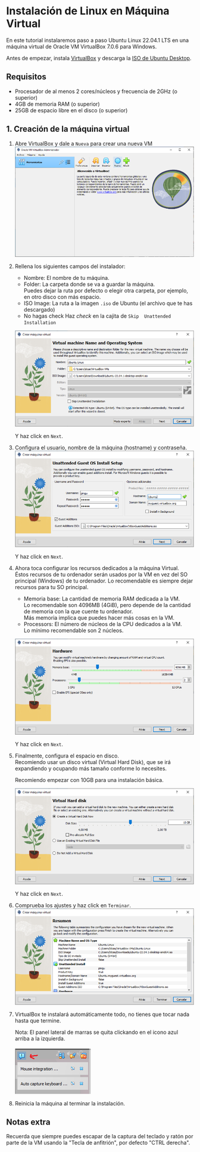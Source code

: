 # Instalación de Linux en Máquina Virtual

En este tutorial instalaremos paso a paso Ubuntu Linux 22.04.1 LTS en una máquina virtual de Oracle VM VirtualBox 7.0.6 para Windows.

Antes de empezar, instala [VirtualBox](https://www.virtualbox.org/) y descarga la [ISO de Ubuntu Desktop](https://ubuntu.com/download/desktop).

## Requisitos
- Procesador de al menos 2 cores/núcleos y frecuencia de 2GHz (o superior)
- 4GB de memoria RAM (o superior)
- 25GB de espacio libre en el disco (o superior)

## 1. Creación de la máquina virtual

1. Abre VirtualBox y dale a `Nueva` para crear una nueva VM
    ![Paso 1](img/vm-install/vm_1.png)
2. Rellena los siguientes campos del instalador:
    - Nombre: El nombre de tu máquina.
    - Folder: La carpeta donde se va a guardar la máquina.  
    Puedes dejar la ruta por defecto o elegir otra carpeta, por ejemplo, en otro disco con más espacio.
    - ISO Image: La ruta a la imagen `.iso` de Ubuntu (el archivo que te has descargado)
    - No hagas check Haz _check_ en la cajita de `Skip  Unattended Installation`

    ![Paso 2](img/vm-install/vm_2.png)

    Y haz click en `Next`.

3. Configura el usuario, nombre de la máquina (hostname) y contraseña.
    ![Paso 3](img/vm-install/vm_3.png)

    Y haz click en `Next`.

4. Ahora toca configurar los recursos dedicados a la máquina Virtual.  
Éstos recursos de tu ordenador serán usados por la VM en vez del SO principal (Windows) de tu ordenador. Lo recomendable es siempre dejar recursos para tu SO principal.
    - Memoria base: La cantidad de memoria RAM dedicada a la VM.  
    Lo recomendable son 4096MB (4GiB), pero depende de la cantidad de memoria con la que cuente tu ordenador.  
    Más memoria implica que puedes hacer más cosas en la VM.
    - Processors: El número de núcleos de la CPU dedicados a la VM.  
    Lo mínimo recomendable son 2 núcleos.

    ![Paso 4](img/vm-install/vm_4.png)

    Y haz click en `Next`.

5. Finalmente, configura el espacio en disco.  
Recomiendo usar un disco virtual (Virtual Hard Disk), que se irá expandiendo y ocupando más tamaño conforme lo necesites.  

    Recomiendo empezar con 10GB para una instalación básica.

    ![Paso 5](img/vm-install/vm_5.png)

    Y haz click en `Next`.

6. Comprueba los ajustes y haz click en `Terminar`.
    ![Paso 6](img/vm-install/vm_6.png)


7. VirtualBox te instalará automáticamente todo, no tienes que tocar nada hasta que termine.  

    Nota: El panel lateral de marras se quita clickando en el icono azul arriba a la izquierda.

    ![Paso 1](img/vm-install/ubuntu_1_2.png)

8. Reinicia la máquina al terminar la instalación.

## Notas extra
Recuerda que siempre puedes escapar de la captura del teclado y ratón por parte de la VM usando la "Tecla de anfitrión", por defecto "CTRL derecha".



